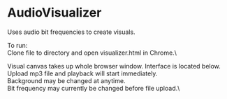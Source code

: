 # AudioVisualizer
Uses audio bit frequencies to create visuals. 

To run:\
Clone file to directory and open visualizer.html in Chrome.\

Visual canvas takes up whole browser window. Interface is located below.\
Upload mp3 file and playback will start immediately.\
Background may be changed at anytime.\
Bit frequency may currently be changed before file upload.\
